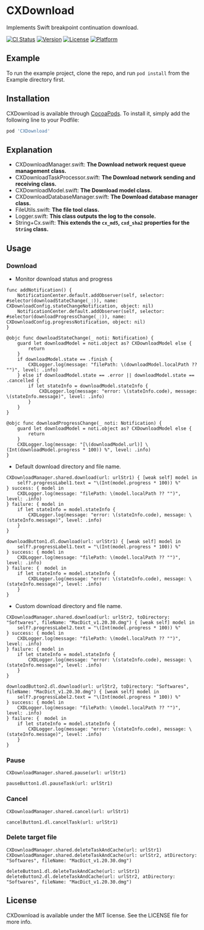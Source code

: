 # CXDownload

Implements Swift breakpoint continuation download.

[![CI Status](https://img.shields.io/travis/chenxing640/CXDownload.svg?style=flat)](https://travis-ci.org/chenxing640/CXDownload)
[![Version](https://img.shields.io/cocoapods/v/CXDownload.svg?style=flat)](https://cocoapods.org/pods/CXDownload)
[![License](https://img.shields.io/cocoapods/l/CXDownload.svg?style=flat)](https://cocoapods.org/pods/CXDownload)
[![Platform](https://img.shields.io/cocoapods/p/CXDownload.svg?style=flat)](https://cocoapods.org/pods/CXDownload)

## Example

To run the example project, clone the repo, and run `pod install` from the Example directory first.

## Installation

CXDownload is available through [CocoaPods](https://cocoapods.org). To install
it, simply add the following line to your Podfile:

```ruby
pod 'CXDownload'
```

## Explanation

- CXDownloadManager.swift: **The Download network request queue management class.**
- CXDownloadTaskProcessor.swift: **The Download network sending and receiving class.**
- CXDownloadModel.swift: **The Download model class.**
- CXDownloadDatabaseManager.swift: **The Download database manager class.**
- FileUtils.swift: **The file tool class.**
- Logger.swift: **This class outputs the log to the console.**
- String+Cx.swift: **This extends the `cx_md5`, `cxd_sha2` properties for the `String` class.**

## Usage

### Download

- Monitor download status and progress

```
func addNotification() {
    NotificationCenter.default.addObserver(self, selector: #selector(downloadStateChange(_:)), name: CXDownloadConfig.stateChangeNotification, object: nil)
    NotificationCenter.default.addObserver(self, selector: #selector(downloadProgressChange(_:)), name: CXDownloadConfig.progressNotification, object: nil)
}

@objc func downloadStateChange(_ noti: Notification) {
    guard let downloadModel = noti.object as? CXDownloadModel else {
        return
    }
    if downloadModel.state == .finish {
        CXDLogger.log(message: "filePath: \(downloadModel.localPath ?? "")", level: .info)
    } else if downloadModel.state == .error || downloadModel.state == .cancelled {
        if let stateInfo = downloadModel.stateInfo {
            CXDLogger.log(message: "error: \(stateInfo.code), message: \(stateInfo.message)", level: .info)
        }
    }
}

@objc func downloadProgressChange(_ noti: Notification) {
    guard let downloadModel = noti.object as? CXDownloadModel else {
        return
    }
    CXDLogger.log(message: "[\(downloadModel.url)] \(Int(downloadModel.progress * 100)) %", level: .info)
}
```

- Default download directory and file name.

```
CXDownloadManager.shared.download(url: urlStr1) { [weak self] model in
    self?.progressLabel1.text = "\(Int(model.progress * 100)) %"
} success: { model in
    CXDLogger.log(message: "filePath: \(model.localPath ?? "")", level: .info)
} failure: { model in
    if let stateInfo = model.stateInfo {
        CXDLogger.log(message: "error: \(stateInfo.code), message: \(stateInfo.message)", level: .info)
    }
}
```

```dl
downloadButton1.dl.download(url: urlStr1) { [weak self] model in
    self?.progressLabel1.text = "\(Int(model.progress * 100)) %"
} success: { model in
    CXDLogger.log(message: "filePath: \(model.localPath ?? "")", level: .info)
} failure: {  model in
    if let stateInfo = model.stateInfo {
        CXDLogger.log(message: "error: \(stateInfo.code), message: \(stateInfo.message)", level: .info)
    }
}
```

- Custom download directory and file name.

```
CXDownloadManager.shared.download(url: urlStr2, toDirectory: "Softwares", fileName: "MacDict_v1.20.30.dmg") { [weak self] model in
    self?.progressLabel2.text = "\(Int(model.progress * 100)) %"
} success: { model in
    CXDLogger.log(message: "filePath: \(model.localPath ?? "")", level: .info)
} failure: { model in
    if let stateInfo = model.stateInfo {
        CXDLogger.log(message: "error: \(stateInfo.code), message: \(stateInfo.message)", level: .info)
    }
}
```

```dl
downloadButton2.dl.download(url: urlStr2, toDirectory: "Softwares", fileName: "MacDict_v1.20.30.dmg") { [weak self] model in
    self?.progressLabel2.text = "\(Int(model.progress * 100)) %"
} success: { model in
    CXDLogger.log(message: "filePath: \(model.localPath ?? "")", level: .info)
} failure: {  model in
    if let stateInfo = model.stateInfo {
        CXDLogger.log(message: "error: \(stateInfo.code), message: \(stateInfo.message)", level: .info)
    }
}
```

### Pause

```
CXDownloadManager.shared.pause(url: urlStr1)
```

```dl
pauseButton1.dl.pauseTask(url: urlStr1)
```

### Cancel

```
CXDownloadManager.shared.cancel(url: urlStr1)
```

```dl
cancelButton1.dl.cancelTask(url: urlStr1)
```

### Delete target file

```
CXDownloadManager.shared.deleteTaskAndCache(url: urlStr1)
CXDownloadManager.shared.deleteTaskAndCache(url: urlStr2, atDirectory: "Softwares", fileName: "MacDict_v1.20.30.dmg")
```

```dl
deleteButton1.dl.deleteTaskAndCache(url: urlStr1)
deleteButton2.dl.deleteTaskAndCache(url: urlStr2, atDirectory: "Softwares", fileName: "MacDict_v1.20.30.dmg")
```

## License

CXDownload is available under the MIT license. See the LICENSE file for more info.
